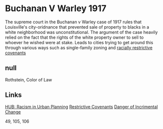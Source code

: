 # Buchanan V Warley 1917

The supreme court in the  Buchanan v Warley case of 1917 rules that Louisville's city-oridnance that prevented sale of property to blacks in a white neighborhood was unconstitutional. The argument of the case heavily relied on the fact that the rights of the white property owner to sell to whoever he wished were at stake. Leads to cities trying to get around this through various ways such as single-family zoning and [racially restrictive covenants](47_Racial_Covenants_a_Workaround.md) 

## null

Rothstein, Color of Law

## Links
[HUB: Racism in Urban Planning](234_HUB_RacisminUrbanPlanning.md)
[Restrictive Covenants](47_Racial_Covenants_a_Workaround.md) 
[Danger of Incrimental Change](157_Racism_is_Reslient__Symbolic_Activism_is_no_match.md) 

49, 105, 106
